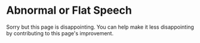 
# Abnormal or Flat Speech

Sorry but this page is disappointing. You can help make it less disappointing by contributing to this page's improvement.